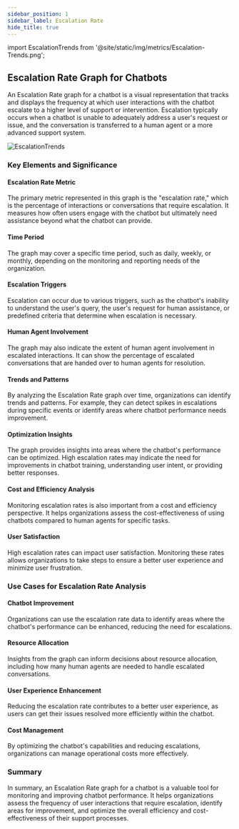 ```yaml
---
sidebar_position: 1
sidebar_label: Escalation Rate
hide_title: true
---
```


import EscalationTrends from '@site/static/img/metrics/Escalation-Trends.png';


## Escalation Rate Graph for Chatbots

An Escalation Rate graph for a chatbot is a visual representation that tracks and displays the frequency at which user interactions with the chatbot escalate to a higher level of support or intervention. Escalation typically occurs when a chatbot is unable to adequately address a user's request or issue, and the conversation is transferred to a human agent or a more advanced support system.

   <img src={EscalationTrends} alt="EscalationTrends" />


### Key Elements and Significance

#### Escalation Rate Metric

The primary metric represented in this graph is the "escalation rate," which is the percentage of interactions or conversations that require escalation. It measures how often users engage with the chatbot but ultimately need assistance beyond what the chatbot can provide.

#### Time Period

The graph may cover a specific time period, such as daily, weekly, or monthly, depending on the monitoring and reporting needs of the organization.

#### Escalation Triggers

Escalation can occur due to various triggers, such as the chatbot's inability to understand the user's query, the user's request for human assistance, or predefined criteria that determine when escalation is necessary.

#### Human Agent Involvement

The graph may also indicate the extent of human agent involvement in escalated interactions. It can show the percentage of escalated conversations that are handed over to human agents for resolution.

#### Trends and Patterns

By analyzing the Escalation Rate graph over time, organizations can identify trends and patterns. For example, they can detect spikes in escalations during specific events or identify areas where chatbot performance needs improvement.

#### Optimization Insights

The graph provides insights into areas where the chatbot's performance can be optimized. High escalation rates may indicate the need for improvements in chatbot training, understanding user intent, or providing better responses.

#### Cost and Efficiency Analysis

Monitoring escalation rates is also important from a cost and efficiency perspective. It helps organizations assess the cost-effectiveness of using chatbots compared to human agents for specific tasks.

#### User Satisfaction

High escalation rates can impact user satisfaction. Monitoring these rates allows organizations to take steps to ensure a better user experience and minimize user frustration.

### Use Cases for Escalation Rate Analysis

#### Chatbot Improvement

Organizations can use the escalation rate data to identify areas where the chatbot's performance can be enhanced, reducing the need for escalations.

#### Resource Allocation

Insights from the graph can inform decisions about resource allocation, including how many human agents are needed to handle escalated conversations.

#### User Experience Enhancement

Reducing the escalation rate contributes to a better user experience, as users can get their issues resolved more efficiently within the chatbot.

#### Cost Management

By optimizing the chatbot's capabilities and reducing escalations, organizations can manage operational costs more effectively.

### Summary

In summary, an Escalation Rate graph for a chatbot is a valuable tool for monitoring and improving chatbot performance. It helps organizations assess the frequency of user interactions that require escalation, identify areas for improvement, and optimize the overall efficiency and cost-effectiveness of their support processes.

